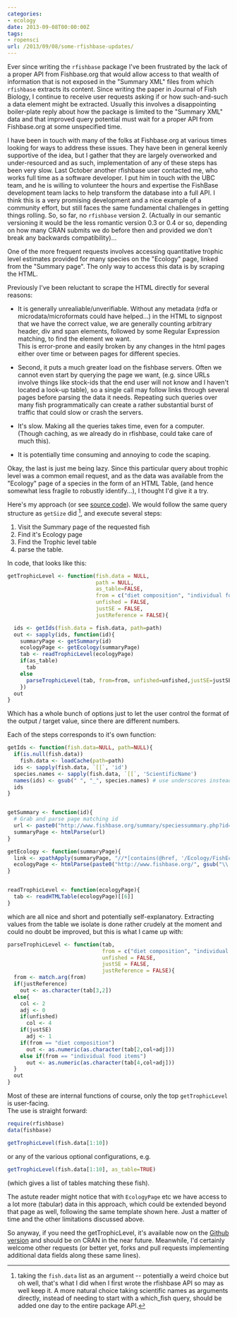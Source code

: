 ```yaml
---
categories:
- ecology
date: 2013-09-08T00:00:00Z
tags:
- ropensci
url: /2013/09/08/some-rfishbase-updates/
---
```


Ever since writing the `rfishbase` package I've been frustrated by the
lack of a proper API from Fishbase.org that would allow access to that
wealth of information that is not exposed in the "Summary XML" files
from which `rfishbase` extracts its content.  Since writing the paper 
in Journal of Fish Biology, I continue to receive user requests asking
if or how such-and-such a data element might be extracted.  Usually this
involves a disappointing boiler-plate reply about how the package is 
limited to the "Summary XML" data and that improved query potential must
wait for a proper API from Fishbase.org at some unspecified time.  

I have been in touch with many of the folks at Fishbase.org at various
times looking for ways to address these issues.  They have been
in general keenly supportive of the idea, but I gather that they are
largely overworked and under-resourced and as such, implementation of
any of these steps has been very slow.  Last October another rfishbase
user contacted me, who works full time as a software developer.  I put
him in touch with the UBC team, and he is willing to volunteer the hours
and expertise the FishBase development team lacks to help transform the
database into a full API.  I think this is a very promising development
and a nice example of a community effort, but still faces the same 
fundamental challenges in getting things rolling. So, so far, no 
`rfishbase` version 2.  (Actually in our semantic versioning it would
be the less romantic version 0.3 or 0.4 or so, depending on how many CRAN 
submits we do before then and provided we don't break any backwards compatibility)...


One of the more frequent requests involves accessing quantitative trophic level
estimates provided for many species on the "Ecology" page, linked from the "Summary page".
The only way to access this data is by scraping the HTML.

Previously I've been reluctant to scrape the HTML directly for several reasons:

- It is generally unrealiable/unverifiable.  Without any metadata (rdfa or 
microdata/microformats could have helped...) in the HTML to signpost that we
have the correct value, we are generally counting arbitrary header, div and span
elements, followed by some Regular Expression matching, to find the element we want.  
This is error-prone and easily broken by any changes in the html pages either over time
or between pages for different species. 

- Second, it puts a much greater load on the fishbase servers.  Often we cannot even start 
by querying the page we want, (e.g. since URLs involve things like stock-ids that the end user will not 
know and I haven't located a look-up table), so a single call may follow links through 
several pages before parsing the data it needs.  Repeating such queries over many fish programmatically
can create a rather substantial burst of traffic that could slow or crash the servers.  

- It's slow.  Making all the queries takes time, even for a computer.  (Though caching, as we already do
in rfishbase, could take care of much this).  

- It is potentially time consuming and annoying to code the scaping.


Okay, the last is just me being lazy.  Since this particular query about trophic level was a
common email request, and as the data was available from the "Ecology" page of a species
in the form of an HTML Table, (and hence somewhat less fragile to robustly identify...),
I thought I'd give it a try.  

Here's my approach (or see [source code]()). We would follow the same query structure as `getSize` did [^1],
and execute several steps:  

[^1]: taking the `fish.data` list as 
an argument -- potentially a weird choice but oh well, that's what I did when I first wrote the rfishbase
API so may as well keep it. A more natural choice taking scientific names as arguments directly, instead
of needing to start with a which_fish query, should be added one day to the entire package API.  

1. Visit the Summary page of the requested fish
2. Find it's Ecology page
3. Find the Trophic level table 
4. parse the table.  

In code, that looks like this: 

```r
getTrophicLevel <- function(fish.data = NULL,
                            path = NULL,
                            as_table=FALSE, 
                            from = c("diet composition", "individual food items"), 
                            unfished = FALSE,
                            justSE = FALSE,
                            justReference = FALSE){

  ids <- getIds(fish.data = fish.data, path=path)
  out <- sapply(ids, function(id){
    summaryPage <- getSummary(id)
    ecologyPage <- getEcology(summaryPage)
    tab <- readTrophicLevel(ecologyPage)
    if(as_table)
      tab
    else
      parseTrophicLevel(tab, from=from, unfished=unfished,justSE=justSE, justReference=justReference)
    })
  out
}
```

Which has a whole bunch of options just to let the user control the format of the output / target value, since there are different numbers.  

Each of the steps corresponds to it's own function:


```r
getIds <- function(fish.data=NULL, path=NULL){
  if(is.null(fish.data))
    fish.data <- loadCache(path=path)
  ids <- sapply(fish.data, `[[`, 'id')
  species.names <- sapply(fish.data, `[[`, 'ScientificName')
  names(ids) <- gsub(" ", "_", species.names) # use underscores instead of spaces
  ids
}


getSummary <- function(id){ 
  # Grab and parse page matching id
  url <- paste0("http://www.fishbase.org/summary/speciessummary.php?id=", id)
  summaryPage <- htmlParse(url) 
}

getEcology <- function(summaryPage){
  link <- xpathApply(summaryPage, "//*[contains(@href, '/Ecology/FishEcologySummary.php')][1]", xmlAttrs)[[1]][["href"]]
  ecologyPage <- htmlParse(paste0("http://www.fishbase.org/", gsub("\\.\\./", "", link)))
}


readTrophicLevel <- function(ecologyPage){ 
  tab <- readHTMLTable(ecologyPage)[[6]]
}
```

which are all nice and short and potentially self-explanatory.  Extracting values from the table we isolate
is done rather crudely at the moment and could no doubt be improved, but this is what I came up with:

```r
parseTrophicLevel <- function(tab, 
                              from = c("diet composition", "individual food items"), 
                              unfished = FALSE,
                              justSE = FALSE,
                              justReference = FALSE){
  from <- match.arg(from)
  if(justReference)
    out <- as.character(tab[3,2])
  else{
    col <- 2
    adj <- 0
    if(unfished)
      col <- 4
    if(justSE)
      adj <- 1
    if(from == "diet composition")
      out <- as.numeric(as.character(tab[2,col+adj]))
    else if(from == "individual food items")
      out <- as.numeric(as.character(tab[4,col+adj]))
  }
  out 
}

```

Most of these are internal functions of course, only the top `getTrophicLevel` is user-facing.  
The use is straight forward: 

```r
require(rfishbase)
data(fishbase)

getTrophicLevel(fish.data[1:10])
```

or any of the various optional configurations, e.g.

```r
getTrophicLevel(fish.data[1:10], as_table=TRUE)
```

(which gives a list of tables matching these fish).  



The astute reader might notice that with `EcologyPage` etc we have access to a lot more (tabular) data in this approach, which could be extended beyond that page as well, following the same template shown here.  Just a matter of time and the other limitations discussed above.   


So anyway, if you need the getTrophicLevel, it's available now on the [Github version](https://github.com/ropensci/rfishbase/issues/12) and should be on CRAN in the near future.  Meanwhile, I'd certainly welcome other requests (or better yet, forks and pull requests implementing additional data fields along these same lines).  




